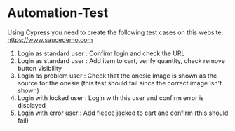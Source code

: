 # Automation-Test

Using Cypress you need to create the following test cases on this website: https://www.saucedemo.com 
 1. Login as standard user : Confirm login and check the URL
 2. Login as standard user : Add item to cart, verify quantity, check remove button visibility
 3. Login as problem user : Check that the onesie image is shown as the source for the onesie  (this test should fail since the correct image isn't shown)
 4. Login with locked user : Login with this user and confirm error is displayed
 5. Login with error user : Add fleece jacked to cart and confirm (this should fail)
